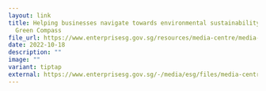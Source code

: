 ```yaml
---
layout: link
title: Helping businesses navigate towards environmental sustainability with
  Green Compass
file_url: https://www.enterprisesg.gov.sg/resources/media-centre/media-releases/2022/october/mr05622_seven-parties-commit-to-help-businesses-navigate-towards-environmental-sustainability-with-green-compass
date: 2022-10-18
description: ""
image: ""
variant: tiptap
external: https://www.enterprisesg.gov.sg/-/media/esg/files/media-centre/media-releases/2022/october/mr05622_seven-parties-commit-to-help-businesses-navigate-towards-environmental-sustainability-with-green-compass.pdf
---
```

